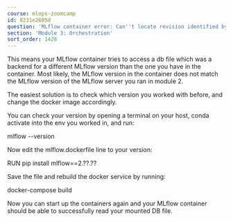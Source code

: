 ```yaml
---
course: mlops-zoomcamp
id: 8231e2605d
question: 'MLflow container error: Can''t locate revision identified by …'
section: 'Module 3: Orchestration'
sort_order: 1420
---
```


This means your MLflow container tries to access a db file which was a backend for a different MLflow version than the one you have in the container. Most likely, the MLflow version in the container does not match the MLflow version of the MLflow server you ran in module 2.

The easiest solution is to check which version you worked with before, and change the docker image accordingly.

You can check your version by opening a terminal on your host, conda activate into the env you worked in, and run:

mlflow --version

Now edit the mlflow.dockerfile line to your version:

RUN pip install mlflow==2.??.??

Save the file and rebuild the docker service by running:

docker-compose build

Now you can start up the containers again and your MLflow container should be able to successfully read your mounted DB file.

